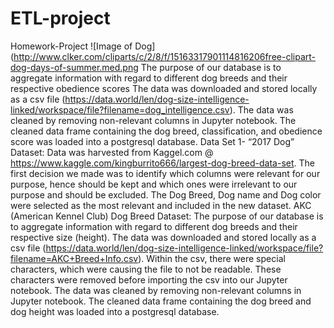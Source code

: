 # ETL-project
Homework-Project
![Image of Dog](http://www.clker.com/cliparts/c/2/8/f/15163317901114816206free-clipart-dog-days-of-summer.med.png
    The purpose of our database is to aggregate information with regard to different dog breeds and their respective obedience scores   The data was downloaded and stored locally as a csv file (https://data.world/len/dog-size-intelligence-linked/workspace/file?filename=dog_intelligence.csv).    The data was cleaned by removing non-relevant columns in Jupyter notebook.    The cleaned data frame containing the dog breed, classification, and obedience score was loaded into a postgresql database.
  Data Set 1- “2017 Dog” Dataset:
    Data was harvested from Kaggel.com @ https://www.kaggle.com/kingburrito666/largest-dog-breed-data-set. The first decision we made was to identify which columns were relevant for our purpose, hence should be kept and which ones were irrelevant to our purpose and should be excluded. The Dog Breed, Dog name and Dog color were selected as the most relevant and included in the new dataset.
  AKC (American Kennel Club) Dog Breed Dataset:
    The purpose of our database is to aggregate information with regard to different dog breeds and their respective size (height). The data was downloaded and stored locally as a csv file (https://data.world/len/dog-size-intelligence-linked/workspace/file?filename=AKC+Breed+Info.csv). Within the csv, there were special characters, which were causing the file to not be readable. These characters were removed before importing the csv into our Jupyter notebook. The data was cleaned by removing non-relevant columns in Jupyter notebook. The cleaned data frame containing the dog breed and dog height was loaded into a postgresql database.
